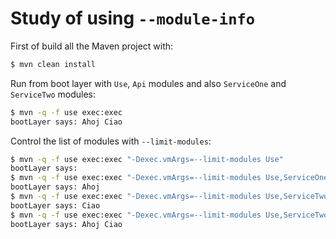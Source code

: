 # Study of using `--module-info`

First of build all the Maven project with:

```bash
$ mvn clean install
```

Run from boot layer with `Use`, `Api` modules and also `ServiceOne` and `ServiceTwo` modules:
```bash
$ mvn -q -f use exec:exec
bootLayer says: Ahoj Ciao
```

Control the list of modules with `--limit-modules`:
```bash
$ mvn -q -f use exec:exec "-Dexec.vmArgs=--limit-modules Use"
bootLayer says:
$ mvn -q -f use exec:exec "-Dexec.vmArgs=--limit-modules Use,ServiceOne"
bootLayer says: Ahoj
$ mvn -q -f use exec:exec "-Dexec.vmArgs=--limit-modules Use,ServiceTwo"
bootLayer says: Ciao
$ mvn -q -f use exec:exec "-Dexec.vmArgs=--limit-modules Use,ServiceTwo,ServiceOne"
bootLayer says: Ahoj Ciao
```
